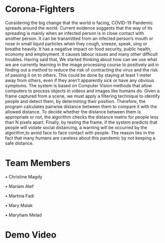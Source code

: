 # Corona-Fighters
Considering the big change that the world is facing, COVID-19 Pandemic spreads around the world.
Current evidence suggests that the way of its spreading is mainly when an infected person is in close contact with another person.
It can be transmitted from an infected person’s mouth or nose in small liquid particles when they cough, sneeze, speak, sing or breathe heavily.
It has a negative impact on food security, public health, economy and employment. It causes labour issues and many other difficult troubles.
Having said that, We started thinking about how can we use what we are currently learning in the image processing course to positively aid in finding out a method to reduce the risk of contracting the virus and the risk of passing it on to others.
This could be done by staying at least 1 meter away from others, even if they aren’t apparently sick or have any obvious symptoms.
The system is based on Computer Vision methods that allow computers to process objects in videos and images like humans do. 
Given a frame captured from a scene, we must apply a filtering technique to identify people and detect them, 
by determining their position. Therefore, the program calculates pairwise distance between them to compare it with the allowed distance. 
To decide whether the distance between them is appropriate or not, the algorithm checks the distance matrix for people less than N pixels apart.
Finally, by testing the frame, if the system predicts that people will violate social distancing, a warning will be occurred by the algorithm,to avoid face to face contact with people. 
The reason lies in the fact that many humans are careless about this pandemic by not keeping a safe distance.


# Team Members
•	Christine Magdy

•	Mariam Atef

•	Martina Fadi

•	Mary Malak

•	Maryham Melad


# Demo Video


